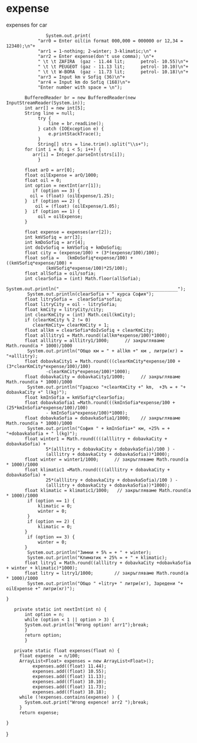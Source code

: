 # expense
expenses for car
               



                   System.out.print(
				"arr0 = Enter oil(in format 000,000 = 000000 or 12,34 = 12340);\n"+
				"arr1 = 1-nothing; 2-winter; 3-klimatic;\n" +
				"arr2 = Enter expense(don't use comma); \n"+
				" \t \t ZAFIRA  (gaz - 11.44 lit;      petrol- 10.55)\n"+
				" \t \t PEUGEOT (gaz - 11.13 lit;      petrol- 10.10)\n"+
		        " \t \t W-BORA  (gaz - 11.73 lit;      petrol- 10.18)\n"+
				"arr3 = Input km v Sofiq (36)\n"+
				"arr4 = Input km do Sofiq (168)\n"+
				"Enter number with space = \n");
		    
		   BufferedReader br = new BufferedReader(new InputStreamReader(System.in));
		   int arr[] = new int[5];
		   String line = null;
				try {
					line = br.readLine();
				} catch (IOException e) {
					e.printStackTrace();
				} 
				String[] strs = line.trim().split("\\s+");
		   for (int i = 0; i < 5; i++) {
			  arr[i] = Integer.parseInt(strs[i]);
				}
				
		   float arO = arr[0];	
	       float oilExpense = arO/1000;
	       float oil = 0;
	       int option = nextInt(arr[1]);
	          if (option == 3) {
		     oil = (float) (oilExpense/1.25);
	       }  if (option == 2) {
		       oil = (float) (oilExpense/1.05);
	       }  if (option == 1) {
		        oil = oilExpense;
	       }
	       
	       float expense = expenses(arr[2]);
	       int kmVSofiq = arr[3];
	       int kmDoSofiq = arr[4];
	       int doIvSofiq = kmVSofiq + kmDoSofiq;
	       float city = (expense/100) + (3*(expense/100)/100);	
	       float sofia =   (kmDoSofiq*expense/100) + ((kmVSofiq*expense/100) + 
	    		   (kmVSofiq*expense/100)*25/100);
	       float allSofia = oil/sofia;
	       int clearSofia = (int) Math.floor(allSofia);
	        System.out.println("_____________________________________________");
	        System.out.println(clearSofia + " курса София");
	       float litrySofia =  clearSofia*sofia;
	       float litryCity = oil - litrySofia;
	       float kmCity = litryCity/city;
	       int clearKmCity = (int) Math.ceil(kmCity);
	       if (clearKmCity % 2 != 0)
		      clearKmCity= clearKmCity + 1;
	       float allkm = clearSofia*doIvSofiq + clearKmCity;
	       float alllitry1 = Math.round((allkm*expense/100)*1000);
	       float alllitry = alllitry1/1000;      // закръгляваме Math.round(а * 1000)/1000
	        System.out.println("Общо км = " + allkm +" км , литри(кг) = "+alllitry);
	       float dobavkaCity1 = Math.round(((clearKmCity*expense/100 + (3*clearKmCity*expense/100)/100)
	    		   -clearKmCity*expense/100)*1000);
	       float dobavkaCity = dobavkaCity1/1000;      // закръгляваме Math.round(а * 1000)/1000
	        System.out.println("Градско "+clearKmCity +" km,  +3% = + "+ dobavkaCity +" l(kg)"); 
	       float kmInSofia = kmVSofiq*clearSofia;
	       float dobavkaSofia1 =Math.round(((kmInSofia*expense/100 + (25*kmInSofia*expense/100)/100)
	    		   - kmInSofia*expense/100)*1000);
	       float dobavkaSofia = dobavkaSofia1/1000;    // закръгляваме Math.round(а * 1000)/1000
	        System.out.println("София " + kmInSofia+" км, +25% = + "+dobavkaSofia + " l(kg)");
	       float winter1 = Math.round((((alllitry + dobavkaCity + dobavkaSofia) +
	    		   5*(alllitry + dobavkaCity + dobavkaSofia)/100 ) - 
	    		   (alllitry + dobavkaCity + dobavkaSofia))*1000);
	       float winter = winter1/1000;      // закръгляваме Math.round(а * 1000)/1000
	       float klimatic1 =Math.round((((alllitry + dobavkaCity + dobavkaSofia) + 
	    		   25*(alllitry + dobavkaCity + dobavkaSofia)/100 ) - 
	    		   (alllitry + dobavkaCity + dobavkaSofia))*1000); 
	       float klimatic = klimatic1/1000;   // закръгляваме Math.round(а * 1000)/1000
	        if (option == 1) {
	    	    klimatic = 0;
	    	    winter = 0;
	        }
	        if (option == 2) {
	    	    klimatic = 0;
	       }
	        if (option == 3) {
	    	    winter = 0;
	       }
	        System.out.println("Зимни + 5% = + " + winter);
	        System.out.println("Климатик + 25% = + " + klimatic);
	       float litry1 = Math.round((alllitry + dobavkaCity +dobavkaSofia + winter + klimatic)*1000);
	       float litry = litry1/1000;        // закръгляваме Math.round(а * 1000)/1000
		    System.out.println("Общо " +litry+ " литри(кг), Заредени "+ oilExpense +" литри(кг)");
	   
	}

	   private static int nextInt(int n) {
		   int option = n;
		   while (option < 1 || option > 3) {
	       System.out.println("Wrong option! arr1");break;
	       }
		   return option;
	       }

	   private static float expenses(float n) {
	     float expense  = n/100;
	     ArrayList<Float> expenses = new ArrayList<Float>();
	          expenses.add((float) 11.44);
	          expenses.add((float) 10.55);
	          expenses.add((float) 11.13);
	          expenses.add((float) 10.10);
	          expenses.add((float) 11.73);
	          expenses.add((float) 10.18);
	     while (!expenses.contains(expense) ) {
	       System.out.print("Wrong expence! arr2 ");break;
	     }
	     return expense;
	     
	}
}




